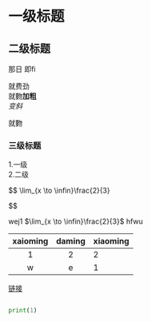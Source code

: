 # 一级标题

## 二级标题
那日
即fi

就费劲  
就覅**加粗**  
*变斜*  

就覅

### 三级标题
1.一级  
2.二级

$$
\lim_{x \to \infin}\frac{2}{3}

$$

wej1 $\lim_{x \to \infin}\frac{2}{3}$ hfwu

| xaioming | daming | xiaoming |
| :------: | :----: | -------- |
|    1     |   2    | 2        |
|    w     |   e    | 1        |


[链接](https://cn.bing.com/search?q=%E8%B1%86%E5%8C%85%E7%BD%91%E9%A1%B5%E7%89%88%E5%85%A5%E5%8F%A3&form=ANSPH1&refig=68bff35deecd497b8eb63725293b068b&pc=EdgeStart&pqlth=0&assgl=7&sgcn=%E8%B1%86%E5%8C%85%E7%BD%91%E9%A1%B5%E7%89%88%E5%85%A5%E5%8F%A3&qs=HS&sgtpv=HS&smvpcn=0&swbcn=6&sctcn=0&sc=6-0&sp=3&ghc=0&cvid=68bff35deecd497b8eb63725293b068b&clckatsg=1&hsmssg=0&ntref=1)

```python

print(1)

```
